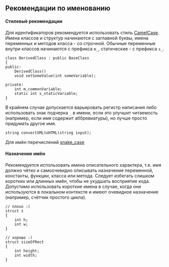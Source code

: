 ## Рекомендации по именованию

#### Стилевы&#769;е рекомендации

Для идентификаторов рекомендуется использовать стиль [CamelCase](https://ru.wikipedia.org/wiki/CamelCase). Имена классов и структур начинаются с заглавной буквы, имена переменных и методов класса - со строчной.
Обычные переменные внутри классов начинаются с префикса ```m_```, статические - с префикса ```s_```.
```
class DerivedClass : public BaseClass
{
public:
    DerivedClass()
    void setSomeValue(int someVariable);

private:
    int m_commonVariable;
    static int s_staticVariable;
}
```

В крайнем случае допускается варьировать регистр написания либо использовать знак подчерка ```_``` в имени, если это улучшит читаемость (например, если имя содержит аббревиатуры), но лучше просто придумать другое имя.
```
string convertXMLtoHTML(string input);
```

Для имён перечислений [snake_case](https://ru.wikipedia.org/wiki/Snake_case)

#### Назначение имён

Рекомендуется использовать имена описательного характера, т.е. имя должно чётко и самоочевидно описывать назначение переменной, константы, функции, класса или метода. Следует избегать слишком коротких или длинных имён, чтобы не ухудшать восприятие кода. Допустимо использовать короткие имена в случае, когда они используются в локальном контексте и имеют очевидное назначение (например, счётчик простого цикла).

```
// плохо :(
struct s
{
    int h;
    int w;
}

// хорошо :)
struct sizeOfRect
{
    int height;
    int width;
}
```
